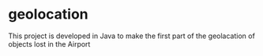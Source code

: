 # geolocation
This project is developed in Java to make the first part of the geolacation of objects lost in the Airport
